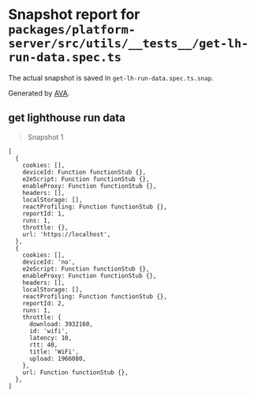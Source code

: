 # Snapshot report for `packages/platform-server/src/utils/__tests__/get-lh-run-data.spec.ts`

The actual snapshot is saved in `get-lh-run-data.spec.ts.snap`.

Generated by [AVA](https://avajs.dev).

## get lighthouse run data

> Snapshot 1

    [
      {
        cookies: [],
        deviceId: Function functionStub {},
        e2eScript: Function functionStub {},
        enableProxy: Function functionStub {},
        headers: [],
        localStorage: [],
        reactProfiling: Function functionStub {},
        reportId: 1,
        runs: 1,
        throttle: {},
        url: 'https://localhost',
      },
      {
        cookies: [],
        deviceId: 'no',
        e2eScript: Function functionStub {},
        enableProxy: Function functionStub {},
        headers: [],
        localStorage: [],
        reactProfiling: Function functionStub {},
        reportId: 2,
        runs: 1,
        throttle: {
          download: 3932160,
          id: 'wifi',
          latency: 10,
          rtt: 40,
          title: 'WiFi',
          upload: 1966080,
        },
        url: Function functionStub {},
      },
    ]
